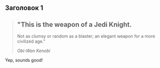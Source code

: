 ## Заголовок 1

> ## "This is the weapon of a Jedi Knight.
>
>  Not as clumsy or random as a blaster; an elegant weapon for a more civilized age."
>
> *Obi-Wan Kenobi*

Yep, sounds good!
